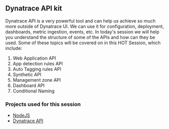 ## Dynatrace API kit

Dynatrace API is a very powerful tool and can help us achieve so much more outside of Dynatrace UI. We can use it for configuration, deployment, dashboards, metric ingestion, events, etc. In today's session we will help you understand the structure of some of the APIs and how can they be used. Some of these topics will be covered on in this HOT Session, which include:

1. Web Application API
2. App detection rules API
3. Auto Tagging rules API
4. Synthetic API
5. Management zone API
6. Dashboard API
7. Conditional Naming

### Projects used for this session
- <a href="https://nodejs.org/" target="_blank">NodeJS</a>
- <a href="https://www.dynatrace.com/support/help/dynatrace-api" target="_blank">Dynatrace API</a>

